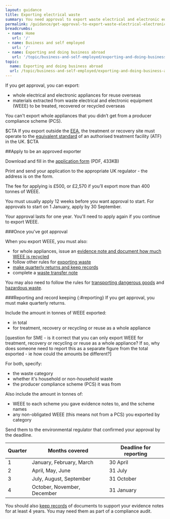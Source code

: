 ```yaml
---
layout: guidance
title: Exporting electrical waste
summary: You need approval to export waste electrical and electronic equipment (WEEE)  
permalink: /guidance/get-approval-to-export-waste-electrical-electronic-equipment.html
breadcrumbs:
 - name: Home
   url: '/'
 - name: Business and self employed
   url: '/'
 - name: Exporting and doing business abroad
   url: '/topic/business-and-self-employed/exporting-and-doing-business-abroad.html'  
topic:
  name: Exporting and doing business abroad
  url: /topic/business-and-self-employed/exporting-and-doing-business-abroad.html
---
```

If you get approval, you can export:

- whole electrical and electronic appliances for reuse overseas
- materials extracted from waste electrical and electronic equipment (WEEE) to be treated, recovered or recycled overseas

You can't export whole appliances that you didn’t get from a producer compliance scheme (PCS).

$CTA
If you export outside the [EEA](/eu-eea), the treatment or recovery site must operate to the [equivalent standard](https://www.gov.uk/government/publications/receiving-exported-waste-meeting-eu-equivalent-standards) of an authorised treatment facility (ATF) in the UK.
$CTA

##Apply to be an approved exporter

Download and fill in the [application form](https://www.gov.uk/government/uploads/system/uploads/attachment_data/file/312450/LIT_7337.pdf) (PDF, 433KB)

Print and send your application to the appropriate UK regulator - the address is on the form.

The fee for applying is £500, or £2,570 if you’ll export more than 400 tonnes of WEEE.

You must usually apply 12 weeks before you want approval to start. For approvals to start on 1 January, apply by 30 September.

Your approval lasts for one year. You'll need to apply again if you continue to export WEEE.



###Once you've got approval

When you export WEEE, you must also:

- for whole appliances, issue an [evidence note and document how much WEEE is recycled](https://www.gov.uk/government/publications/weee-evidence-and-national-protocols-guidance/waste-electrical-and-electronic-equipment-weee-evidence-and-national-protocols-guidance) 
- follow other rules for [exporting waste](/guidance/get-a-licence-to-export-waste.html)
- [make quarterly returns and keep records](#reporting)
- complete a [waste transfer note](https://www.gov.uk/managing-your-waste-an-overview/waste-transfer-notes)

You may also need to follow the rules for [transporting dangerous goods](https://www.gov.uk/shipping-dangerous-goods) and [hazardous waste](https://www.gov.uk/dispose-hazardous-waste).

###Reporting and record keeping
{:#reporting}
If you get approval, you must make quarterly returns.

Include the amount in tonnes of WEEE exported:

- in total
- for treatment, recovery or recycling or reuse as a whole appliance 

[question for SME - is it correct that you can only export WEEE for treatment, recovery or recycling or reuse as a whole appliance? If so, why does someone need to report this as a separate figure from the total exported - ie how could the amounts be different?]

For both, specify:

- the waste category 
- whether it's household or non-household waste
- the producer compliance scheme (PCS) it was from

Also include the amount in tonnes of:

- WEEE to each scheme you gave evidence notes to, and the scheme names
- any non-obligated WEEE (this means not from a PCS) you exported by category

Send them to the environmental regulator that confirmed your approval by the deadline.


| Quarter | Months covered              | Deadline for reporting |
|---------|-----------------------------|---------------------|
| 1       | January, February, March    | 30 April            |
| 2       | April, May, June            | 31 July             |
| 3       | July, August, September     | 31 October          |
| 4       | October, November, December | 31 January          |

You should also [keep records](https://www.gov.uk/government/publications/weee-evidence-and-national-protocols-guidance/waste-electrical-and-electronic-equipment-weee-evidence-and-national-protocols-guidance#aatfs-and-aes-keeping-records) of documents to support your evidence notes for at least 4 years. You may need them as part of a compliance audit.


